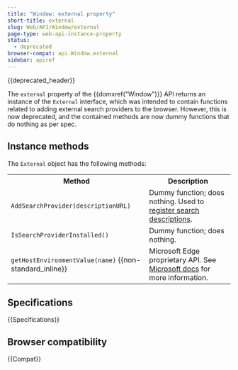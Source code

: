 ```yaml
---
title: "Window: external property"
short-title: external
slug: Web/API/Window/external
page-type: web-api-instance-property
status:
  - deprecated
browser-compat: api.Window.external
sidebar: apiref
---
```


{{deprecated_header}}

The `external` property of the {{domxref("Window")}} API returns an instance of the `External` interface, which was intended to contain functions related to adding external search providers to the browser. However, this is now deprecated, and the contained methods are now dummy functions that do nothing as per spec.

## Instance methods

The `External` object has the following methods:

<table class="fullwidth-table">
  <tbody>
    <tr>
      <th>Method</th>
      <th>Description</th>
    </tr>
    <tr>
      <td>
        <code>AddSearchProvider(descriptionURL)</code>
      </td>
      <td>
        Dummy function; does nothing. Used to <a href="/en-US/docs/Web/XML/Guides/OpenSearch">register search descriptions</a>.
      </td>
    </tr>
    <tr>
      <td><code>IsSearchProviderInstalled()</code></td>
      <td>Dummy function; does nothing.</td>
    </tr>
    <tr>
      <td><code>getHostEnvironmentValue(name)</code> {{non-standard_inline}}</td>
      <td>Microsoft Edge proprietary API. See <a href="https://learn.microsoft.com/en-us/previous-versions/windows/internet-explorer/ie-developer/platform-apis/mt795399(v=vs.85)">Microsoft docs</a> for more information.</td>
    </tr>
  </tbody>
</table>

## Specifications

{{Specifications}}

## Browser compatibility

{{Compat}}

